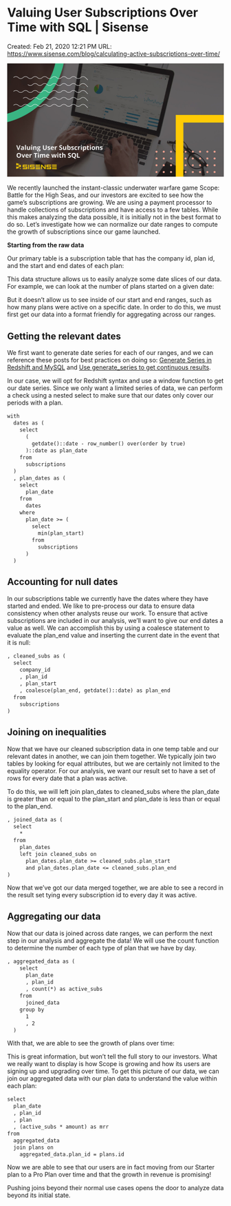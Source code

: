 # Valuing User Subscriptions Over Time with SQL | Sisense

Created: Feb 21, 2020 12:21 PM
URL: https://www.sisense.com/blog/calculating-active-subscriptions-over-time/

![yoast-over-time-blog-min.jpg](Valuing%20User%20Subscriptions%20Over%20Time%20with%20SQL%20Sise%20a3989b7f67c344c6bbf13fb79ecc7efb/yoast-over-time-blog-min.jpg)

We recently launched the instant-classic underwater warfare game Scope: Battle for the High Seas, and our investors are excited to see how the game’s subscriptions are growing. We are using a payment processor to handle collections of subscriptions and have access to a few tables. While this makes analyzing the data possible, it is initially not in the best format to do so. Let’s investigate how we can normalize our date ranges to compute the growth of subscriptions since our game launched.

**Starting from the raw data**

Our primary table is a subscription table that has the company id, plan id, and the start and end dates of each plan:

This data structure allows us to easily analyze some date slices of our data. For example, we can look at the number of plans started on a given date:

But it doesn’t allow us to see inside of our start and end ranges, such as how many plans were active on a specific date. In order to do this, we must first get our data into a format friendly for aggregating across our ranges.

## **Getting the relevant dates**

We first want to generate date series for each of our ranges, and we can reference these posts for best practices on doing so: [Generate Series in Redshift and MySQL](https://www.sisense.com/blog/generate-series-in-redshift-and-mysql/) and [Use generate_series to get continuous results](https://www.sisense.com/blog/use-generate-series-to-get-continuous-results/).

In our case, we will opt for Redshift syntax and use a window function to get our date series. Since we only want a limited series of data, we can perform a check using a nested select to make sure that our dates only cover our periods with a plan.

```
with
  dates as (
    select
      (
        getdate()::date - row_number() over(order by true) 
      )::date as plan_date
    from
      subscriptions
  )
  , plan_dates as (
    select
      plan_date
    from
      dates
    where
      plan_date >= (
        select
          min(plan_start)
        from
          subscriptions
      )
  )
```

## **Accounting for null dates**

In our subscriptions table we currently have the dates where they have started and ended. We like to pre-process our data to ensure data consistency when other analysts reuse our work. To ensure that active subscriptions are included in our analysis, we’ll want to give our end dates a value as well. We can accomplish this by using a coalesce statement to evaluate the plan_end value and inserting the current date in the event that it is null:

```
, cleaned_subs as (
  select
    company_id
    , plan_id
    , plan_start
    , coalesce(plan_end, getdate()::date) as plan_end
  from
    subscriptions
)
```

## **Joining on inequalities**

Now that we have our cleaned subscription data in one temp table and our relevant dates in another, we can join them together. We typically join two tables by looking for equal attributes, but we are certainly not limited to the equality operator. For our analysis, we want our result set to have a set of rows for every date that a plan was active.

To do this, we will left join plan_dates to cleaned_subs where the plan_date is greater than or equal to the plan_start and plan_date is less than or equal to the plan_end.

```
, joined_data as (
  select
    *
  from
    plan_dates
    left join cleaned_subs on
      plan_dates.plan_date >= cleaned_subs.plan_start
      and plan_dates.plan_date <= cleaned_subs.plan_end
)
```

Now that we’ve got our data merged together, we are able to see a record in the result set tying every subscription id to every day it was active.

## **Aggregating our data**

Now that our data is joined across date ranges, we can perform the next step in our analysis and aggregate the data! We will use the count function to determine the number of each type of plan that we have by day.

```
, aggregated_data as (
    select
      plan_date
      , plan_id
      , count(*) as active_subs
    from
      joined_data
    group by
      1
      , 2
  )
```

With that, we are able to see the growth of plans over time:

This is great information, but won’t tell the full story to our investors. What we really want to display is how Scope is growing and how its users are signing up and upgrading over time. To get this picture of our data, we can join our aggregated data with our plan data to understand the value within each plan:

```
select
  plan_date
  , plan_id
  , plan
  , (active_subs * amount) as mrr
from
  aggregated_data
  join plans on
    aggregated_data.plan_id = plans.id
```

Now we are able to see that our users are in fact moving from our Starter plan to a Pro Plan over time and that the growth in revenue is promising!

Pushing joins beyond their normal use cases opens the door to analyze data beyond its initial state.